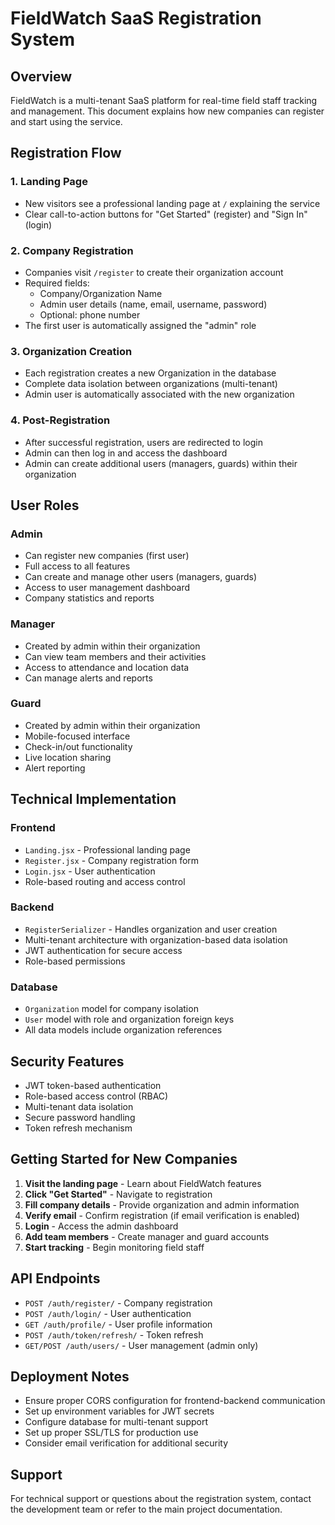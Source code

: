 # FieldWatch SaaS Registration System

## Overview
FieldWatch is a multi-tenant SaaS platform for real-time field staff tracking and management. This document explains how new companies can register and start using the service.

## Registration Flow

### 1. Landing Page
- New visitors see a professional landing page at `/` explaining the service
- Clear call-to-action buttons for "Get Started" (register) and "Sign In" (login)

### 2. Company Registration
- Companies visit `/register` to create their organization account
- Required fields:
  - Company/Organization Name
  - Admin user details (name, email, username, password)
  - Optional: phone number
- The first user is automatically assigned the "admin" role

### 3. Organization Creation
- Each registration creates a new Organization in the database
- Complete data isolation between organizations (multi-tenant)
- Admin user is automatically associated with the new organization

### 4. Post-Registration
- After successful registration, users are redirected to login
- Admin can then log in and access the dashboard
- Admin can create additional users (managers, guards) within their organization

## User Roles

### Admin
- Can register new companies (first user)
- Full access to all features
- Can create and manage other users (managers, guards)
- Access to user management dashboard
- Company statistics and reports

### Manager
- Created by admin within their organization
- Can view team members and their activities
- Access to attendance and location data
- Can manage alerts and reports

### Guard
- Created by admin within their organization
- Mobile-focused interface
- Check-in/out functionality
- Live location sharing
- Alert reporting

## Technical Implementation

### Frontend
- `Landing.jsx` - Professional landing page
- `Register.jsx` - Company registration form
- `Login.jsx` - User authentication
- Role-based routing and access control

### Backend
- `RegisterSerializer` - Handles organization and user creation
- Multi-tenant architecture with organization-based data isolation
- JWT authentication for secure access
- Role-based permissions

### Database
- `Organization` model for company isolation
- `User` model with role and organization foreign keys
- All data models include organization references

## Security Features

- JWT token-based authentication
- Role-based access control (RBAC)
- Multi-tenant data isolation
- Secure password handling
- Token refresh mechanism

## Getting Started for New Companies

1. **Visit the landing page** - Learn about FieldWatch features
2. **Click "Get Started"** - Navigate to registration
3. **Fill company details** - Provide organization and admin information
4. **Verify email** - Confirm registration (if email verification is enabled)
5. **Login** - Access the admin dashboard
6. **Add team members** - Create manager and guard accounts
7. **Start tracking** - Begin monitoring field staff

## API Endpoints

- `POST /auth/register/` - Company registration
- `POST /auth/login/` - User authentication
- `GET /auth/profile/` - User profile information
- `POST /auth/token/refresh/` - Token refresh
- `GET/POST /auth/users/` - User management (admin only)

## Deployment Notes

- Ensure proper CORS configuration for frontend-backend communication
- Set up environment variables for JWT secrets
- Configure database for multi-tenant support
- Set up proper SSL/TLS for production use
- Consider email verification for additional security

## Support

For technical support or questions about the registration system, contact the development team or refer to the main project documentation. 